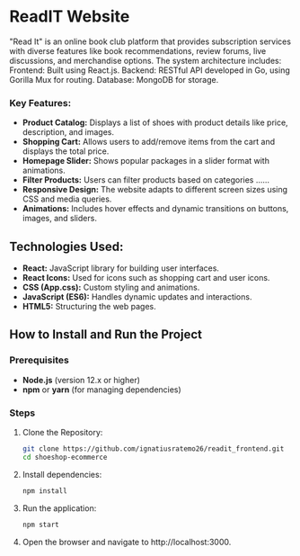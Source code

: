 # ReadIT Website

"Read It" is an online book club platform that provides subscription services with diverse features like book recommendations, review forums, live discussions, and merchandise options. The system architecture includes:
Frontend: Built using React.js.
Backend: RESTful API developed in Go, using Gorilla Mux for routing.
Database: MongoDB for storage.


### Key Features:
- **Product Catalog:** Displays a list of shoes with product details like price, description, and images.
- **Shopping Cart:** Allows users to add/remove items from the cart and displays the total price.
- **Homepage Slider:** Shows popular packages in a slider format with animations.
- **Filter Products:** Users can filter products based on categories ......
- **Responsive Design:** The website adapts to different screen sizes using CSS and media queries.
- **Animations:** Includes hover effects and dynamic transitions on buttons, images, and sliders.

## Technologies Used:
- **React:** JavaScript library for building user interfaces.
- **React Icons:** Used for icons such as shopping cart and user icons.
- **CSS (App.css):** Custom styling and animations.
- **JavaScript (ES6):** Handles dynamic updates and interactions.
- **HTML5:** Structuring the web pages.

## How to Install and Run the Project

### Prerequisites
- **Node.js** (version 12.x or higher)
- **npm** or **yarn** (for managing dependencies)

### Steps
1. Clone the Repository:
   ```bash
   git clone https://github.com/ignatiusratemo26/readit_frontend.git
   cd shoeshop-ecommerce

2. Install dependencies:
   ```bash
   npm install
3. Run the application:
   ```bash
   npm start

4. Open the browser and navigate to http://localhost:3000.
